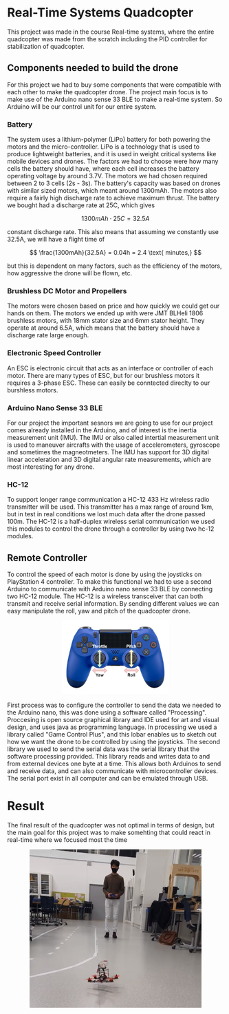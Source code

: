 # Real-Time Systems Quadcopter
This project was made in the course Real-time systems, where the entire quadcopter was made from the scratch including the PID controller for stabilization of quadcopter.


## Components needed to build the drone
For this project we had to buy some components that were compatible with each other to make the quadcopter drone. The project main focus is to make use of the Arduino nano sense 33 BLE to make a real-time system. So Arduino will be our control unit for our entire system.

### Battery
The system uses a lithium-polymer (LiPo) battery for both powering the motors and the micro-controller. LiPo is a technology that is used to produce lightweight batteries, and it is used in weight critical systems like mobile devices and drones. The factors we had to choose were how many cells the battery should have, where each cell increases the battery operating voltage by around 3.7V. The motors we had chosen required between 2 to 3 cells (2s - 3s). The battery's capacity was based on drones with similar sized motors, which meant around 1300mAh. The motors also require a fairly high discharge rate to achieve maximum thrust. The battery we bought had a discharge rate at 25C, which gives 

$$1300mAh \cdot 25C = 32.5A$$

constant discharge rate. This also means that assuming we constantly use 32.5A, we will have a flight time of

$$ \frac{1300mAh}{32.5A} = 0.04h = 2.4 \text{ minutes,} $$

but this is dependent on many factors, such as the efficiency of the motors, how aggressive the drone will be flown, etc.

### Brushless DC Motor and Propellers
The motors were chosen based on price and how quickly we could get our hands on them. The motors we ended up with were JMT BLHeli 1806 brushless motors, with 18mm stator size and 6mm stator height. They operate at around 6.5A, which means that the battery should have a discharge rate large enough.

### Electronic Speed Controller 

An ESC is electronic circuit that acts as an interface or controller of each motor. There are many types of ESC, but for our brushless motors it requires a 3-phase ESC. These can easily be conntected direclty to our burshless motors. 

### Arduino Nano Sense 33 BLE 

For our project the important sesnors we are going to use for our project comes already installed in the Arduino, and of interest is the inertia measurement unit (IMU). The IMU or also called intertial measurement unit is used to maneuver aircrafts with the usage of accelerometers, gyroscope and sometimes the magneotmeters. The IMU has support for 3D digital linear acceleration and 3D digital angular rate measurements, which are most interesting for any drone.

### HC-12 
To support longer range communication a HC-12 433 Hz wireless radio transmitter will be used. This transmitter has a max range of around 1km, but in test in real conditions we lost much data after the drone passed 100m. The HC-12 is a half-duplex wireless serial communication we used this modules to control the drone through a controller by using two hc-12 modules.

## Remote Controller
To control the speed of each motor is done by using the joysticks on PlayStation 4 controller. To make this functional we had to use a second Arduino to communicate with Arduino nano sense 33 BLE by connecting two HC-12 module. The HC-12 is a wireless transceiver that can both transmit and receive serial information. By sending different values we can easy manipulate the roll, yaw and pitch of the quadcopter drone.



<div style="text-align:center">
<img src="./img/ps4_controller.png" width="250">

</div>



First process was to configure the controller to send the data we needed to the Arduino nano, this was done using a software called "Processing". Proccesing is open source graphical library and IDE used for art and visual design, and uses java as programming language. In processing we used a library called "Game Control Plus", and this lobar enables us to sketch out how we want the drone to be controlled by using the joysticks. The second library we used to send the serial data was the serial library that the software processing provided. This library reads and writes data to and from external devices one byte at a time. This allows both Arduinos to send and receive data, and can also communicate with microcontroller devices. The serial port exist in all computer and can be emulated through USB.

# Result
The final result of the quadcopter was not optimal in terms of design, but the main goal for this project was to make somehting that could react in real-time where we focused most  the time


<div style="text-align:center">
<img src="./img/test.png" width="400">

</div>
